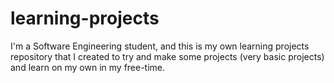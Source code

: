 # learning-projects
I'm a Software Engineering student, and this is my own learning projects repository that I created to try and make some projects (very basic projects) and learn on my own in my free-time.
